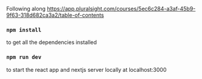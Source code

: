 Following along https://app.pluralsight.com/courses/5ec6c284-a3af-45b9-9f63-318d682ca3a2/table-of-contents

### `npm install`
to get all the dependencies installed

### `npm run dev`
to start the react app and nextjs server locally at localhost:3000 